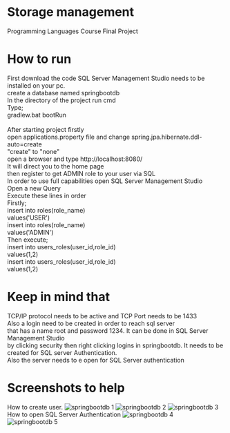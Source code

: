 # Storage management 
 Programming Languages Course Final Project
 
# How to run<br />
 First download the code
 SQL Server Management Studio needs to be installed on your pc.<br />
 create a database named springbootdb<br />
 In the directory of the project run cmd<br />
 Type;<br />
 gradlew.bat bootRun
 <br />
 <br />
 After starting project firstly<br />
 open applications.property file and change spring.jpa.hibernate.ddl-auto=create<br />
 "create" to "none"<br />
 open a browser and type http://localhost:8080/ <br />
 It will direct you to the home page <br />
 then register to get ADMIN role to your user via SQL <br />
 In order to use full capabilities open  SQL Server Management Studio<br />
 Open a new Query<br />
 Execute these lines in order<br />
 Firstly;<br />
insert into roles(role_name)<br />
values('USER')<br />
insert into roles(role_name)<br />
values('ADMIN')<br />
Then execute;<br />
insert into users_roles(user_id,role_id)<br />
values(1,2)<br />
insert into users_roles(user_id,role_id)<br />
values(1,2)<br />

# Keep in mind that<br />
TCP/IP protocol needs to be active and TCP Port needs to be 1433<br />
Also a login need to be created in order to reach sql server<br />
that has a name root and password 1234. It can be done in SQL Server Management Studio<br />
by clicking security then right clicking logins in springbootdb. It needs to be created for SQL server Authentication.<br />
Also the server needs to e open for SQL Server authentication<br />
# Screenshots to help
How to create user.
![springbootdb 1](https://user-images.githubusercontent.com/77251099/106119509-5a088b80-6166-11eb-9659-d7eab3a7a4f0.png)
![springbootdb 2](https://user-images.githubusercontent.com/77251099/106119512-5b39b880-6166-11eb-85e0-fe5d772fb642.png)
![springbootdb 3](https://user-images.githubusercontent.com/77251099/106119511-5aa12200-6166-11eb-9cd9-7f1e08e33c01.png)
How to open SQL Server Authentication
![springbootdb 4](https://user-images.githubusercontent.com/77251099/106119915-c97e7b00-6166-11eb-8e10-118a528f0875.png)
![springbootdb 5](https://user-images.githubusercontent.com/77251099/106119919-ca171180-6166-11eb-8d83-f0416381cfdf.png)

